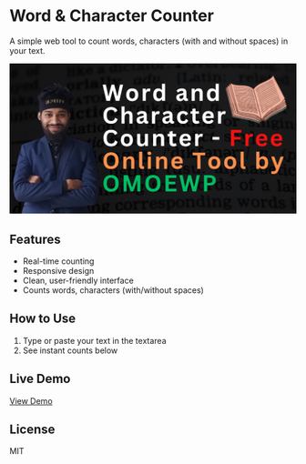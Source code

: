 # Word & Character Counter

A simple web tool to count words, characters (with and without spaces) in your text.

![Screenshot](word-counter.jpg) <!-- Add a screenshot later -->

## Features
- Real-time counting
- Responsive design
- Clean, user-friendly interface
- Counts words, characters (with/without spaces)

## How to Use
1. Type or paste your text in the textarea
2. See instant counts below

## Live Demo
[View Demo](https://www.omoewp.com/word-counter/)

## License
MIT
